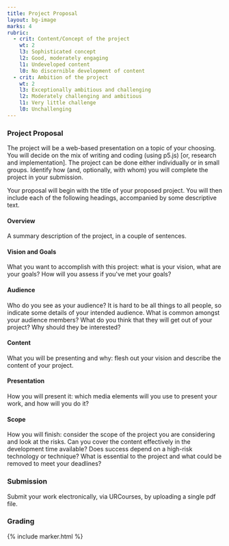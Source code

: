 ```yaml
---
title: Project Proposal
layout: bg-image
marks: 4
rubric:
  - crit: Content/Concept of the project
    wt: 2
    l3: Sophisticated concept
    l2: Good, moderately engaging
    l1: Undeveloped content
    l0: No discernible development of content
  - crit: Ambition of the project
    wt: 2
    l3: Exceptionally ambitious and challenging
    l2: Moderately challenging and ambitious
    l1: Very little challenge
    l0: Unchallenging
---
```

### Project Proposal

The project will be a web-based presentation on a topic of your choosing. You will decide on the mix of writing and coding (using p5.js) [or, research and implementation]. The project can be done either individually or in small
groups. Identify how (and, optionally, with whom) you will complete the project in your submission.

Your proposal will begin with the title of your proposed project. You will then include each of the following headings, accompanied by some descriptive text.

#### Overview
A summary description of the project, in a couple of sentences.

#### Vision and Goals
What you want to accomplish with this project: what is your vision, what are your goals? How will you assess if you've met your goals?

#### Audience
Who do you see as your audience? It is hard to be all things to all people, so indicate some details of your intended audience. What is common amongst your audience members? What do you think that they will get out of your project? Why should they be interested?

#### Content
What you will be presenting and why: flesh out your vision and describe the content of your project.

#### Presentation
How you will present it: which media elements will you use to present your work, and how will you do it?

#### Scope
How you will finish: consider the scope of the project you are considering and look at the risks. Can you cover the content effectively in the development time available? Does success depend on a high-risk technology or technique? What is essential to the project and what could be removed to meet your deadlines?

### Submission

Submit your work electronically, via URCourses, by uploading a single pdf file.

### Grading

{% include marker.html %}

